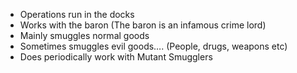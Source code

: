 - Operations run in the docks
- Works with the baron (The baron is an infamous crime lord)
- Mainly smuggles normal goods
- Sometimes smuggles evil goods…. (People, drugs, weapons etc)
- Does periodically work with Mutant Smugglers